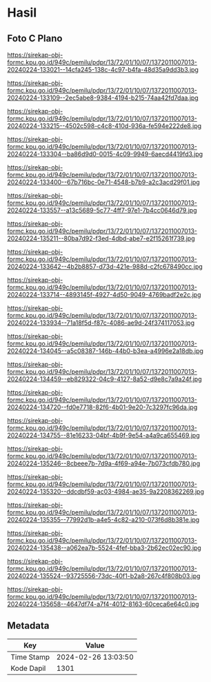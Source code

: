 # Hasil

## Foto C Plano

https://sirekap-obj-formc.kpu.go.id/949c/pemilu/pdpr/13/72/01/10/07/1372011007013-20240224-133021--14cfa245-138c-4c97-b4fa-48d35a9dd3b3.jpg

https://sirekap-obj-formc.kpu.go.id/949c/pemilu/pdpr/13/72/01/10/07/1372011007013-20240224-133109--2ec5abe8-9384-4194-b215-74aa42fd7daa.jpg

https://sirekap-obj-formc.kpu.go.id/949c/pemilu/pdpr/13/72/01/10/07/1372011007013-20240224-133215--4502c598-c4c8-410d-936a-fe594e222de8.jpg

https://sirekap-obj-formc.kpu.go.id/949c/pemilu/pdpr/13/72/01/10/07/1372011007013-20240224-133304--ba86d9d0-0015-4c09-9949-6aecd4419fd3.jpg

https://sirekap-obj-formc.kpu.go.id/949c/pemilu/pdpr/13/72/01/10/07/1372011007013-20240224-133400--67b716bc-0e71-4548-b7b9-a2c3acd29f01.jpg

https://sirekap-obj-formc.kpu.go.id/949c/pemilu/pdpr/13/72/01/10/07/1372011007013-20240224-133557--a13c5689-5c77-4ff7-97e1-7b4cc0646d79.jpg

https://sirekap-obj-formc.kpu.go.id/949c/pemilu/pdpr/13/72/01/10/07/1372011007013-20240224-135211--80ba7d92-f3ed-4dbd-abe7-e2f15261f739.jpg

https://sirekap-obj-formc.kpu.go.id/949c/pemilu/pdpr/13/72/01/10/07/1372011007013-20240224-133642--4b2b8857-d73d-421e-988d-c2fc678490cc.jpg

https://sirekap-obj-formc.kpu.go.id/949c/pemilu/pdpr/13/72/01/10/07/1372011007013-20240224-133714--4893145f-4927-4d50-9049-4769badf2e2c.jpg

https://sirekap-obj-formc.kpu.go.id/949c/pemilu/pdpr/13/72/01/10/07/1372011007013-20240224-133934--71a18f5d-f87c-4086-ae9d-24f374117053.jpg

https://sirekap-obj-formc.kpu.go.id/949c/pemilu/pdpr/13/72/01/10/07/1372011007013-20240224-134045--a5c08387-146b-44b0-b3ea-a4996e2a18db.jpg

https://sirekap-obj-formc.kpu.go.id/949c/pemilu/pdpr/13/72/01/10/07/1372011007013-20240224-134459--eb829322-04c9-4127-8a52-d9e8c7a9a24f.jpg

https://sirekap-obj-formc.kpu.go.id/949c/pemilu/pdpr/13/72/01/10/07/1372011007013-20240224-134720--fd0e7718-82f6-4b01-9e20-7c3297fc96da.jpg

https://sirekap-obj-formc.kpu.go.id/949c/pemilu/pdpr/13/72/01/10/07/1372011007013-20240224-134755--81e16233-04bf-4b9f-9e54-a4a9ca655469.jpg

https://sirekap-obj-formc.kpu.go.id/949c/pemilu/pdpr/13/72/01/10/07/1372011007013-20240224-135246--8cbeee7b-7d9a-4f69-a94e-7b073cfdb780.jpg

https://sirekap-obj-formc.kpu.go.id/949c/pemilu/pdpr/13/72/01/10/07/1372011007013-20240224-135320--ddcdbf59-ac03-4984-ae35-9a2208362269.jpg

https://sirekap-obj-formc.kpu.go.id/949c/pemilu/pdpr/13/72/01/10/07/1372011007013-20240224-135355--77992d1b-a4e5-4c82-a210-073f6d8b381e.jpg

https://sirekap-obj-formc.kpu.go.id/949c/pemilu/pdpr/13/72/01/10/07/1372011007013-20240224-135438--a062ea7b-5524-4fef-bba3-2b62ec02ec90.jpg

https://sirekap-obj-formc.kpu.go.id/949c/pemilu/pdpr/13/72/01/10/07/1372011007013-20240224-135524--93725556-73dc-40f1-b2a8-267c4f808b03.jpg

https://sirekap-obj-formc.kpu.go.id/949c/pemilu/pdpr/13/72/01/10/07/1372011007013-20240224-135658--4647df74-a7f4-4012-8163-60ceca6e64c0.jpg


## Metadata

| Key        | Value               |
| ---------- | ------------------- |
| Time Stamp | 2024-02-26 13:03:50 |
| Kode Dapil | 1301                |



